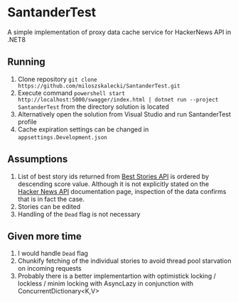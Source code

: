 # SantanderTest
A simple implementation of proxy data cache service for HackerNews API in .NET8

## Running
1. Clone repository `git clone https://github.com/miloszskalecki/SantanderTest.git`
2. Execute command `powershell start http://localhost:5000/swagger/index.html | dotnet run --project SantanderTest` from the directory solution is located
3. Alternatively open the solution from Visual Studio and run SantanderTest profile
4. Cache expiration settings can be changed in `appsettings.Development.json`

## Assumptions
1. List of best story ids returned from [Best Stories API](https://hacker-news.firebaseio.com/v0/beststories.json) is ordered by descending score value. Although it is not explicitly stated on the [Hacker News API](https://github.com/HackerNews/API) documentation page, inspection of the data confirms that is in fact the case. 
2. Stories can be edited
3. Handling of the `Dead` flag is not necessary 

## Given more time
1. I would handle `Dead` flag
2. Chunkify fetching of the individual stories to avoid thread pool starvation on incoming requests
2. Probably there is a better implementartion with optimistick locking / lockless / minim locking with AsyncLazy<T> in conjunction with ConcurrentDictionary<K,V>